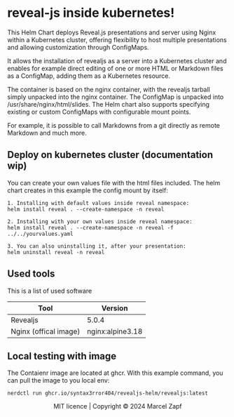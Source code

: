 # reveal-js inside kubernetes!
This Helm Chart deploys Reveal.js presentations and server using Nginx within a Kubernetes cluster, offering flexibility to host multiple presentations and allowing customization through ConfigMaps.

It allows the installation of revealjs as a server into a Kubernetes cluster and enables for example direct editing of one or more HTML or Markdown files as a ConfigMap, adding them as a Kubernetes resource.

The container is based on the nginx container, with the revealjs tarball simply unpacked into the nginx container. The ConfigMap is unpacked into /usr/share/nginx/html/slides. The Helm chart also supports specifying existing or custom ConfigMaps with configurable mount points.

For example, it is possible to call Markdowns from a git directly as remote Markdown and much more.

## Deploy on kubernetes cluster (documentation wip)
You can create your own values file with the html files included. The helm chart creates in this example the config mount by itself:
```
1. Installing with default values inside reveal namespace:
helm install reveal . --create-namespace -n reveal

2. Installing with your own values inside reveal namespace:
helm install reveal . --create-namespace -n reveal -f ../../yourvalues.yaml

3. You can also uninstalling it, after your presentation:
helm uninstall reveal -n reveal
```

## Used tools
This is a list of used software

| Tool | Version |
| ------ | ----------- |
| Revealjs   | 5.0.4 |
| Nginx (offical image) | nginx:alpine3.18 |


## Local testing with image
The Contaienr image are located at ghcr.
With this example command, you can pull the image to you local env:
```
nerdctl run ghcr.io/syntax3rror404/revealjs-helm/revealjs:latest
```
<div align="center">
  MIT licence | Copyright © 2024 Marcel Zapf
</div>
